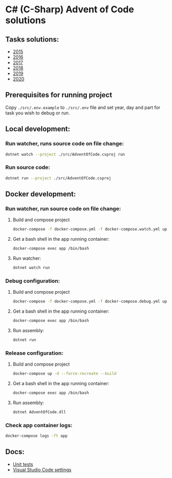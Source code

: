 # C# (C-Sharp) Advent of Code solutions

## Tasks solutions:
* [2015](https://github.com/paljinov/c-sharp-advent-of-code/tree/master/src/Tasks/2015)
* [2016](https://github.com/paljinov/c-sharp-advent-of-code/tree/master/src/Tasks/2016)
* [2017](https://github.com/paljinov/c-sharp-advent-of-code/tree/master/src/Tasks/2017)
* [2018](https://github.com/paljinov/c-sharp-advent-of-code/tree/master/src/Tasks/2018)
* [2019](https://github.com/paljinov/c-sharp-advent-of-code/tree/master/src/Tasks/2019)
* [2020](https://github.com/paljinov/c-sharp-advent-of-code/tree/master/src/Tasks/2020)

## Prerequisites for running project
Copy `./src/.env.example` to `./src/.env` file and set year, day and part for task you wish to debug or run.

## Local development:

### Run watcher, runs source code on file change:
```sh
dotnet watch --project ./src/AdventOfCode.csproj run
```

### Run source code:
```sh
dotnet run --project ./src/AdventOfCode.csproj
```

## Docker development:

### Run watcher, run source code on file change:
1. Build and compose project
    ```sh
    docker-compose -f docker-compose.yml -f docker-compose.watch.yml up -d --force-recreate --build
    ```
2. Get a bash shell in the app running container: 
    ```sh
    docker-compose exec app /bin/bash
    ```
3. Run watcher:
    ```sh
    dotnet watch run
    ```
### Debug configuration:
1. Build and compose project
    ```sh
    docker-compose -f docker-compose.yml -f docker-compose.debug.yml up -d --force-recreate --build
    ```
2. Get a bash shell in the app running container: 
    ```sh
    docker-compose exec app /bin/bash
    ```
3. Run assembly:
    ```sh
    dotnet run
    ```

### Release configuration:
1. Build and compose project
    ```sh
    docker-compose up -d --force-recreate --build
    ```
2. Get a bash shell in the app running container: 
    ```sh
    docker-compose exec app /bin/bash
    ```
3. Run assembly:
    ```sh
    dotnet AdventOfCode.dll
    ```

### Check app container logs:
```sh
docker-compose logs -ft app
```

## Docs:
* [Unit tests](./docs/UnitTests.md)
* [Visual Studio Code settings](./docs/VisualStudioCode.md)
